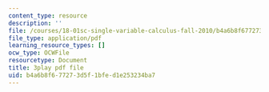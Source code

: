 ```yaml
---
content_type: resource
description: ''
file: /courses/18-01sc-single-variable-calculus-fall-2010/b4a6b8f677273d5f1bfed1e253234ba7_60VGKnYBpbg.pdf
file_type: application/pdf
learning_resource_types: []
ocw_type: OCWFile
resourcetype: Document
title: 3play pdf file
uid: b4a6b8f6-7727-3d5f-1bfe-d1e253234ba7
---
```

